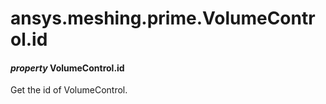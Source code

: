 <a id="ansys-meshing-prime-volumecontrol-id"></a>

# ansys.meshing.prime.VolumeControl.id

<a id="ansys.meshing.prime.VolumeControl.id"></a>

#### *property* VolumeControl.id

Get the id of VolumeControl.

<!-- !! processed by numpydoc !! -->
